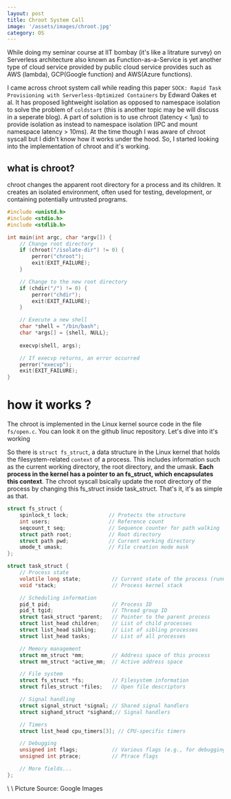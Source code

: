 ```yaml
---
layout: post
title: Chroot System Call
image: '/assets/images/chroot.jpg'
category: OS
---
```

While doing my seminar course at IIT bombay (it's like a litrature survey) on Serverless architecture also known as Function-as-a-Service is yet another type of cloud service provided by public cloud service provides such as AWS (lambda), GCP(Google function) and AWS(Azure functions). 

I came across chroot system call while reading this paper `SOCK: Rapid Task Provisioning with Serverless-Optimized Containers` by Edward Oakes et al. It has proposed lightweight isolation as opposed to namespace isolation to solve the problem of `coldstart` (this is another topic may be will discuss in a seperate blog). A part of solution is to use chroot (latency < 1μs) to provide isolation as instead to namespace isolation (IPC and mount namespace latency > 10ms). At the time though I was aware of chroot syscall but I didn't know how it works under the hood. So, I started looking into the implementation of chroot and it's working.

## what is chroot?
chroot changes the apparent root directory for a process and its children. It creates an isolated environment, often used for testing, development, or containing potentially untrusted programs.

``` c
#include <unistd.h>
#include <stdio.h>
#include <stdlib.h>

int main(int argc, char *argv[]) {
    // Change root directory
    if (chroot("/isolate-dir") != 0) {
        perror("chroot");
        exit(EXIT_FAILURE);
    }

    // Change to the new root directory
    if (chdir("/") != 0) {
        perror("chdir");
        exit(EXIT_FAILURE);
    }

    // Execute a new shell
    char *shell = "/bin/bash";
    char *args[] = {shell, NULL};
    
    execvp(shell, args);

    // If execvp returns, an error occurred
    perror("execvp");
    exit(EXIT_FAILURE);
}
```

# how it works ?
The chroot is implemented in the Linux kernel source code in the file `fs/open.c`. You can look it on the github linuc repository. Let's dive into it's working

So there is `struct fs_struct`, a data structure in the Linux kernel that holds the filesystem-related `context` of a process. This includes information such as the current working directory, the root directory, and the umask. **Each process in the kernel has a pointer to an fs_struct, which encapsulates this context**. The chroot syscall bsically update the root directory of the process by changing this fs_struct inside task_struct. That's it, it's as simple as that.

```c
struct fs_struct {
    spinlock_t lock;             // Protects the structure
    int users;                   // Reference count
    seqcount_t seq;              // Sequence counter for path walking
    struct path root;            // Root directory
    struct path pwd;             // Current working directory
    umode_t umask;               // File creation mode mask
};

struct task_struct {
    // Process state
    volatile long state;          // Current state of the process (running, sleeping, etc.)
    void *stack;                  // Process kernel stack

    // Scheduling information
    pid_t pid;                    // Process ID
    pid_t tgid;                   // Thread group ID
    struct task_struct *parent;   // Pointer to the parent process
    struct list_head children;    // List of child processes
    struct list_head sibling;     // List of sibling processes
    struct list_head tasks;       // List of all processes

    // Memory management
    struct mm_struct *mm;         // Address space of this process
    struct mm_struct *active_mm;  // Active address space

    // File system
    struct fs_struct *fs;         // Filesystem information
    struct files_struct *files;   // Open file descriptors

    // Signal handling
    struct signal_struct *signal; // Shared signal handlers
    struct sighand_struct *sighand;// Signal handlers

    // Timers
    struct list_head cpu_timers[3]; // CPU-specific timers

    // Debugging
    unsigned int flags;           // Various flags (e.g., for debugging)
    unsigned int ptrace;          // Ptrace flags

    // More fields...
};
```

\\
\\
Picture Source: Google Images